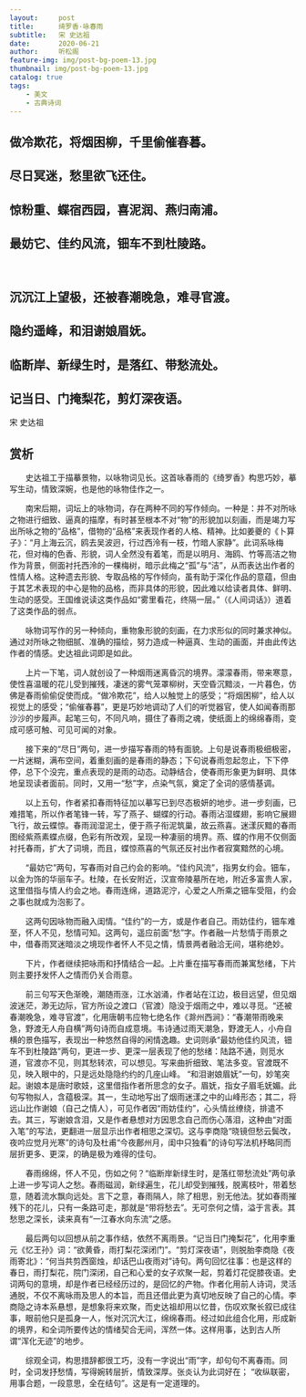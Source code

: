 ```yaml
---
layout:     post
title:      绮罗香·咏春雨
subtitle:   宋 史达祖
date:       2020-06-21
author:     听松阁
feature-img: img/post-bg-poem-13.jpg
thumbnail: img/post-bg-poem-13.jpg
catalog: true
tags:
    - 美文
    - 古典诗词
---
```


## 做冷欺花，将烟困柳，千里偷催春暮。
## 尽日冥迷，愁里欲飞还住。
## 惊粉重、蝶宿西园，喜泥润、燕归南浦。
## 最妨它、佳约风流，钿车不到杜陵路。 
&nbsp;
## 沉沉江上望极，还被春潮晚急，难寻官渡。
## 隐约遥峰，和泪谢娘眉妩。
## 临断岸、新绿生时，是落红、带愁流处。
## 记当日、门掩梨花，剪灯深夜语。

宋 史达祖

## 赏析

　　史达祖工于描摹景物，以咏物词见长。这首咏春雨的《绮罗香》构思巧妙，摹写生动，情致深婉，也是他的咏物佳作之一。

　　南宋后期，词坛上的咏物词，存在两种不同的写作倾向。一种是：并不对所咏之物进行细致、逼真的描摩，有时甚至根本不对“物”的形貌加以刻画，而是竭力写出所咏之物的“品格”，借物的“品格”来表现作者的人格、精神。比如姜夔的《卜算子》：“月上海云沉，鸥去吴波迥，行过西泠有一枝，竹暗人家静”。此词系咏梅花，但对梅的色香、形貌，词人全然没有着笔，而是以明月、海鸥、竹等高洁之物作为背景，侧面衬托西泠的一棵梅树，暗示此梅之“孤”与“洁”，从而表达出作者的性情人格。这种遗去形貌、专取品格的写作倾向，虽有助于深化作品的意蕴，但由于其艺术表现的中心是物的品格，而非具体的形貌，因此难以给读者具体、鲜明、生动的感受。王国维说读这类作品如“雾里看花，终隔一层。”（《人间词话》）道着了这类作品的弱点。

　　咏物词写作的另一种倾向，重物象形貌的刻画，在力求形似的同时兼求神似。通过对所咏之物细腻、准确的描绘，努力造成一种逼真、生动的画面，并由此传达作者的情感。史达祖此词即是如此。

　　上片一下笔，词人就创设了一种烟雨迷离昏沉的境界。濛濛春雨，带来寒意，使性喜温暖的花儿受到摧残，凄迷的雾气笼罩柳树，天空昏沉黯淡，一片暮色，仿佛是春雨偷偷促使而成。“做冷欺花”，给人以触觉上的感受；“将烟困柳”，给人以视觉上的感受；“偷催春暮”，更是巧妙地调动了人们的听觉器官，使人如闻春雨那沙沙的步履声。起笔三句，不同凡响，摄住了春雨之魂，使纸面上的绵绵春雨，变成可感可触、可见可闻的对象。

　　接下来的“尽日”两句，进一步描写春雨的特有面貌。上句是说春雨极细极密，一片迷糊，满布空间，着重刻画的是春雨的静态；下句说春雨忽起忽止，下下停停，总下个没完，重点表现的是雨的动态。动静结合，使春雨形象更为鲜明、具体地呈现读者面前。同时，又用一“愁”字，点染气氛，奠定了全词的感情基调。

　　以上五句，作者紧扣春雨特征加以摹写已到尽态极妍的地步。进一步刻画，已难措笔，所以作者笔锋一转，写了燕子、蝴蝶的行动。春雨沾湿蝶翅，影响它展翅飞行，故云蝶惊。春雨润湿泥土，便于燕子衔泥筑巢，故云燕喜。迷漾灰黯的春雨图经紫燕素蝶点缀，色彩有所改观，呈现一种凄丽的境界。燕、蝶的作用不仅侧面衬托春雨，扩大了词境，而且，蝶惊燕喜的气氛还反衬出作者寂寞黯然的心境。

　　“最妨它”两句，写春雨对自己约会的影响。“佳约风流”，指男女约会。钿车，以金为饰的华丽车子。杜陵，在长安附近，汉宣帝陵墓所在地，附近多富贵人家，这里借指与情人约会之地。春雨连绵，道路泥泞，心爱之人所乘之钿车受阻，约会之事也就成为泡影了。

　　这两句因咏物而融入闺情。“佳约”的一方，或是作者自己。雨妨佳约，钿车难至，怀人不见，愁情可知。这两句，遥应前面“愁”字。作者融一片愁情于雨景之中，借春雨冥迷暗淡之境现作者怀人不见之情，情景两者融洽无间，堪称绝妙。

　　下片，作者继续把咏雨和抒情结合一起。上片重在描写春雨而兼寓愁绪，下片则主要抒发怀人之情而仍关合雨意。

　　前三句写天色渐晚，潮随雨涨，江水汹涌，作者站在江边，极目远望，但见烟波迷茫，渺无边际，官方所设之渡口（官渡）隐没于烟雨之中，难以寻觅。“还被春潮晚急，难寻官渡”，化用唐朝韦应物七绝名作《滁州西涧》：“春潮带雨晚来急，野渡无人舟自横”两句诗而自成意境。韦诗通过雨天潮急，野渡无人，小舟自横的景色描写，表现出一种悠然自得的闲情逸趣。史词则承“最妨他佳约风流，钿车不到杜陵路”两句，更进一步、更深一层表现了他的愁绪：陆路不通，则觅水道，官渡亦不见，则其愁转浓，可以想见。写来曲折细致、笔法多变。官渡既不见，映入眼中的，只是远处隐隐约约的几座山峰。 “和泪谢娘眉妩”一句，妙笔突起。谢娘本是唐时歌妓，这里借指作者所思念的女子。眉妩，指女子眉毛妩媚。此句写物拟人，含蕴极深。其一，生动地写出了烟雨迷漾之中的山峰形态；其二，将远山比作谢娘（自己之情人），可见作者因“雨妨佳约”，心头情丝缭绕，排遣不去。其三，写谢娘含泪，又是作者悬想对方因思念自己而伤心落泪，这种由“对面入笔”的写法，更翻进一层显示出作者相思之深切。这与李商隐“晓镜但愁云鬓改，夜吟应觉月光寒”的诗句及杜甫“今夜鄜州月，闺中只独看”的诗句写法机杼略同而层折更多、更深，的确是极为难得的佳句。

　　春雨绵绵，怀人不见，伤如之何？“临断岸新绿生时，是落红带愁流处”两句承上进一步写词人之愁。春雨磁润，新绿遍生，花儿却受到摧残，脱离枝叶，带着愁意，随着流水飘向远处。言下之意，春雨隔人，除了相思，别无他法。犹如春雨摧残下的花儿，只有一条路可走，那就是“带将愁去”。无可奈何之情，溢于言表。其愁思之深长，读来真有“一江春水向东流”之感。

　　最后两句以回想从前之事作结，依然不离雨景。“记当日门掩梨花”，化用李重元《忆王孙》词：“欲黄昏，雨打梨花深闭门”。“剪灯深夜语”，则脱胎李商隐《夜雨寄北》：“何当共剪西窗烛，却话巴山夜雨对”诗句。两句回忆往事：也是这样的春日，雨打梨花，院门深闭，自己和心爱的女子欢聚一起，剪着灯花促膝夜语。史词两句的意境，却是作者已经经历过的，是回忆的产物。作者化用前人诗词，灵活通脱，不仅不离咏雨及思人的本旨，而且还借此更为真切地反映了自己的心情。李商隐之诗本系悬想，是想象将来欢聚，而史达祖却用以忆昔，伤叹欢聚长叙已成往事，眼前他只是孤身一人，怅对沉沉大江，绵绵春雨。经过如此组合化用，形成新的境界，和全词所要传达的情绪契合无间，浑然一体。这样用事，达到古人所谓“浑化无迹”的地步。

　　综观全词，构思措辞都很工巧，没有一字说出“雨”字，却句句不离春雨。同时，全词发抒愁情，写得婉转层折，情致深厚。张炎认为此词好在； “收纵联密，用事合题，一段意思，全在结句”。这是有一定道理的。
